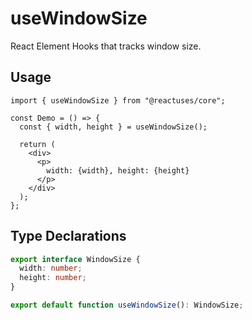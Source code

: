 # useWindowSize

React Element Hooks that tracks window size.

## Usage

```tsx
import { useWindowSize } from "@reactuses/core";

const Demo = () => {
  const { width, height } = useWindowSize();

  return (
    <div>
      <p>
        width: {width}, height: {height}
      </p>
    </div>
  );
};
```

## Type Declarations

```ts
export interface WindowSize {
  width: number;
  height: number;
}

export default function useWindowSize(): WindowSize;
```

